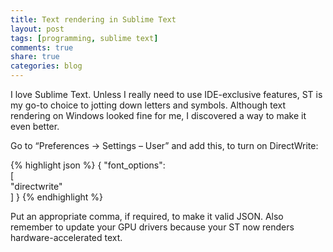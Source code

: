 ```yaml
---
title: Text rendering in Sublime Text
layout: post
tags: [programming, sublime text]
comments: true
share: true
categories: blog
---
```

I love Sublime Text. Unless I really need to use IDE-exclusive features, ST is my go-to choice to jotting down letters and symbols. Although text rendering on Windows looked fine for me, I discovered a way to make it even better.

Go to &#8220;Preferences -> Settings &#8211; User&#8221; and add this, to turn on DirectWrite:

{% highlight json %}
{
    "font_options":  
    [  
        "directwrite"  
    ]
}
{% endhighlight %}

Put an appropriate comma, if required, to make it valid JSON. Also remember to update your GPU drivers because your ST now renders hardware-accelerated text.